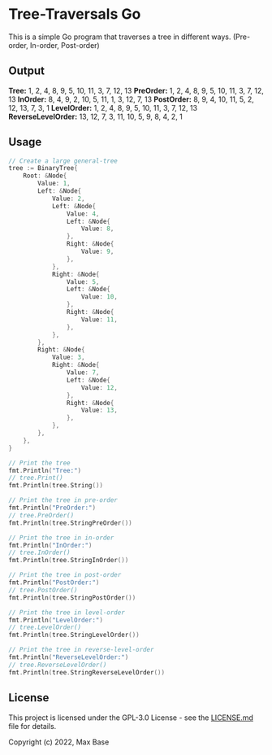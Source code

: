 # Tree-Traversals Go

This is a simple Go program that traverses a tree in different ways. (Pre-order, In-order, Post-order)

## Output

**Tree:**
1, 2, 4, 8, 9, 5, 10, 11, 3, 7, 12, 13
**PreOrder:**
1, 2, 4, 8, 9, 5, 10, 11, 3, 7, 12, 13
**InOrder:**
8, 4, 9, 2, 10, 5, 11, 1, 3, 12, 7, 13
**PostOrder:**
8, 9, 4, 10, 11, 5, 2, 12, 13, 7, 3, 1
**LevelOrder:**
1, 2, 4, 8, 9, 5, 10, 11, 3, 7, 12, 13
**ReverseLevelOrder:**
13, 12, 7, 3, 11, 10, 5, 9, 8, 4, 2, 1

## Usage

```go
// Create a large general-tree
tree := BinaryTree{
    Root: &Node{
        Value: 1,
        Left: &Node{
            Value: 2,
            Left: &Node{
                Value: 4,
                Left: &Node{
                    Value: 8,
                },
                Right: &Node{
                    Value: 9,
                },
            },
            Right: &Node{
                Value: 5,
                Left: &Node{
                    Value: 10,
                },
                Right: &Node{
                    Value: 11,
                },
            },
        },
        Right: &Node{
            Value: 3,
            Right: &Node{
                Value: 7,
                Left: &Node{
                    Value: 12,
                },
                Right: &Node{
                    Value: 13,
                },
            },
        },
    },
}

// Print the tree
fmt.Println("Tree:")
// tree.Print()
fmt.Println(tree.String())

// Print the tree in pre-order
fmt.Println("PreOrder:")
// tree.PreOrder()
fmt.Println(tree.StringPreOrder())

// Print the tree in in-order
fmt.Println("InOrder:")
// tree.InOrder()
fmt.Println(tree.StringInOrder())

// Print the tree in post-order
fmt.Println("PostOrder:")
// tree.PostOrder()
fmt.Println(tree.StringPostOrder())

// Print the tree in level-order
fmt.Println("LevelOrder:")
// tree.LevelOrder()
fmt.Println(tree.StringLevelOrder())

// Print the tree in reverse-level-order
fmt.Println("ReverseLevelOrder:")
// tree.ReverseLevelOrder()
fmt.Println(tree.StringReverseLevelOrder())
```

## License

This project is licensed under the GPL-3.0 License - see the [LICENSE.md](LICENSE.md) file for details.

Copyright (c) 2022, Max Base
